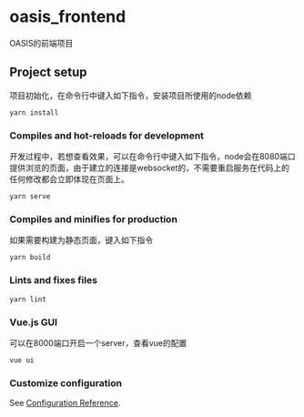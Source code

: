 # oasis_frontend

OASIS的前端项目



## Project setup

项目初始化，在命令行中键入如下指令，安装项目所使用的node依赖
```
yarn install
```

### Compiles and hot-reloads for development

开发过程中，若想查看效果，可以在命令行中键入如下指令，node会在8080端口提供浏览的页面，由于建立的连接是websocket的，不需要重启服务在代码上的任何修改都会立即体现在页面上。
```
yarn serve
```

### Compiles and minifies for production

如果需要构建为静态页面，键入如下指令
```
yarn build
```

### Lints and fixes files
```
yarn lint
```

### Vue.js GUI
可以在8000端口开启一个server，查看vue的配置
```
vue ui
```

### Customize configuration
See [Configuration Reference](https://cli.vuejs.org/config/).
